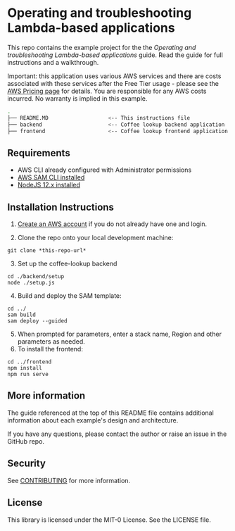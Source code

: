 # Operating and troubleshooting Lambda-based applications

This repo contains the example project for the the *Operating and troubleshooting Lambda-based applications* guide. Read the guide for full instructions and a walkthrough.

Important: this application uses various AWS services and there are costs associated with these services after the Free Tier usage - please see the [AWS Pricing page](https://aws.amazon.com/pricing/) for details. You are responsible for any AWS costs incurred. No warranty is implied in this example.

```bash
.
├── README.MD                   <-- This instructions file
├── backend                     <-- Coffee lookup backend application
├── frontend                    <-- Coffee lookup frontend application
```
## Requirements

* AWS CLI already configured with Administrator permissions
* [AWS SAM CLI installed](https://docs.aws.amazon.com/serverless-application-model/latest/developerguide/serverless-sam-cli-install.html)
* [NodeJS 12.x installed](https://nodejs.org/en/download/)

## Installation Instructions

1. [Create an AWS account](https://portal.aws.amazon.com/gp/aws/developer/registration/index.html) if you do not already have one and login.

2. Clone the repo onto your local development machine:
```
git clone *this-repo-url*
```
3. Set up the coffee-lookup backend
```
cd ./backend/setup
node ./setup.js
```
4. Build and deploy the SAM template:
```
cd ../
sam build
sam deploy --guided
```
5. When prompted for parameters, enter a stack name, Region and other parameters as needed.
6. To install the frontend:
```
cd ../frontend
npm install
npm run serve
```

## More information

The guide referenced at the top of this README file contains additional information about each example's design and architecture.

If you have any questions, please contact the author or raise an issue in the GitHub repo.

## Security

See [CONTRIBUTING](CONTRIBUTING.md#security-issue-notifications) for more information.

## License

This library is licensed under the MIT-0 License. See the LICENSE file.
